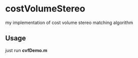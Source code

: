 # costVolumeStereo
my implementation of cost volume stereo matching algorithm

## Usage
just run **cvfDemo.m**
